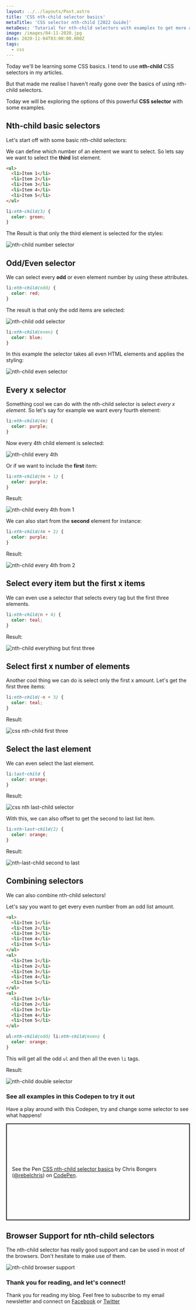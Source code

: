 ```yaml
---
layout: ../../layouts/Post.astro
title: 'CSS nth-child selector basics'
metaTitle: 'CSS selector nth-child [2022 Guide]'
metaDesc: 'Tutorial for nth-child selectors with examples to get more advanced with CSS selectors.'
image: /images/04-11-2020.jpg
date: 2020-11-04T03:00:00.000Z
tags:
  - css
---
```


Today we'll be learning some CSS basics. I tend to use **nth-child** CSS selectors in my articles.

But that made me realise I haven't really gone over the basics of using nth-child selectors.

Today we will be exploring the options of this powerful **CSS selector** with some examples.

## Nth-child basic selectors

Let's start off with some basic nth-child selectors:

We can define which number of an element we want to select.
So lets say we want to select the **third** list element.

```html
<ul>
  <li>Item 1</li>
  <li>Item 2</li>
  <li>Item 3</li>
  <li>Item 4</li>
  <li>Item 5</li>
</ul>
```

```css
li:nth-child(3) {
  color: green;
}
```

The Result is that only the third element is selected for the styles:

![nth-child number selector](https://cdn.hashnode.com/res/hashnode/image/upload/v1603953090173/kNoTwk5wQ.png)

## Odd/Even selector

We can select every **odd** or even element number by using these attributes.

```css
li:nth-child(odd) {
  color: red;
}
```

The result is that only the odd items are selected:

![nth-child odd selector](https://cdn.hashnode.com/res/hashnode/image/upload/v1603953180508/mOfb-Ohpt.png)

```css
li:nth-child(even) {
  color: blue;
}
```

In this example the selector takes all even HTML elements and applies the styling:

![nth-child even selector](https://cdn.hashnode.com/res/hashnode/image/upload/v1603953276502/dkIvFotzH.png)

## Every x selector

Something cool we can do with the nth-child selector is select _every x element_. So let's say for example we want every fourth element:

```css
li:nth-child(4n) {
  color: purple;
}
```

Now every 4th child element is selected:

![nth-child every 4th](https://cdn.hashnode.com/res/hashnode/image/upload/v1603953487189/op6o9I7v9.png)

Or if we want to include the **first** item:

```css
li:nth-child(4n + 1) {
  color: purple;
}
```

Result:

![nth-child every 4th from 1](https://cdn.hashnode.com/res/hashnode/image/upload/v1603953546992/KCD9skbbi.png)

We can also start from the **second** element for instance:

```css
li:nth-child(4n + 2) {
  color: purple;
}
```

Result:

![nth-child every 4th from 2](https://cdn.hashnode.com/res/hashnode/image/upload/v1603953604949/keOd4BGNb.png)

## Select every item but the first x items

We can even use a selector that selects every tag but the first three elements.

```css
li:nth-child(n + 4) {
  color: teal;
}
```

Result:

![nth-child everything but first three](https://cdn.hashnode.com/res/hashnode/image/upload/v1603953815447/vne_7Xk5x.png)

## Select first x number of elements

Another cool thing we can do is select only the first x amount.
Let's get the first three items:

```css
li:nth-child(-n + 3) {
  color: teal;
}
```

Result:

![css nth-child first three](https://cdn.hashnode.com/res/hashnode/image/upload/v1603953716166/xU2rNxDmh.png)

## Select the last element

We can even select the last element.

```css
li:last-child {
  color: orange;
}
```

Result:

![css nth last-child selector](https://cdn.hashnode.com/res/hashnode/image/upload/v1603953907898/17CMTtCwu.png)

With this, we can also offset to get the second to last list item.

```css
li:nth-last-child(2) {
  color: orange;
}
```

Result:

![nth-last-child second to last](https://cdn.hashnode.com/res/hashnode/image/upload/v1603953976867/7uDnaiAf0.png)

## Combining selectors

We can also combine nth-child selectors!

Let's say you want to get every even number from an odd list amount.

```html
<ul>
  <li>Item 1</li>
  <li>Item 2</li>
  <li>Item 3</li>
  <li>Item 4</li>
  <li>Item 5</li>
</ul>
<ul>
  <li>Item 1</li>
  <li>Item 2</li>
  <li>Item 3</li>
  <li>Item 4</li>
  <li>Item 5</li>
</ul>
<ul>
  <li>Item 1</li>
  <li>Item 2</li>
  <li>Item 3</li>
  <li>Item 4</li>
  <li>Item 5</li>
</ul>
```

```css
ul:nth-child(odd) li:nth-child(even) {
  color: orange;
}
```

This will get all the odd `ul` and then all the even `li` tags.

Result:

![nth-child double selector](https://cdn.hashnode.com/res/hashnode/image/upload/v1603954160335/8HKRdyewL.png)

### See all examples in this Codepen to try it out

Have a play around with this Codepen, try and change some selector to see what happens!

<p class="codepen" data-height="265" data-theme-id="dark" data-default-tab="html,result" data-user="rebelchris" data-slug-hash="wvWyxjw" style="height: 265px; box-sizing: border-box; display: flex; align-items: center; justify-content: center; border: 2px solid; margin: 1em 0; padding: 1em;" data-pen-title="CSS nth-child selector basics">
  <span>See the Pen <a href="https://codepen.io/rebelchris/pen/wvWyxjw">
  CSS nth-child selector basics</a> by Chris Bongers (<a href="https://codepen.io/rebelchris">@rebelchris</a>)
  on <a href="https://codepen.io">CodePen</a>.</span>
</p>
<script async src="https://static.codepen.io/assets/embed/ei.js"></script>

## Browser Support for nth-child selectors

The nth-child selector has really good support and can be used in most of the browsers.
Don't hesitate to make use of them.

![nth-child browser support](https://caniuse.bitsofco.de/static/v1/mdn-css__selectors__nth-child-1603954242177.png)

### Thank you for reading, and let's connect!

Thank you for reading my blog. Feel free to subscribe to my email newsletter and connect on [Facebook](https://www.facebook.com/DailyDevTipsBlog) or [Twitter](https://twitter.com/DailyDevTips1)
